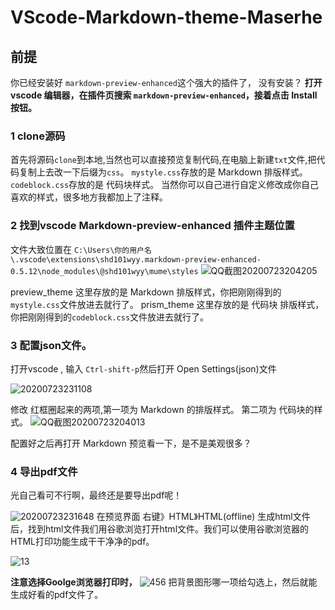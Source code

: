 
# VScode-Markdown-theme-Maserhe
## 前提
你已经安装好 `markdown-preview-enhanced`这个强大的插件了，
没有安装？
**打开 vscode 编辑器，在插件页搜索 `markdown-preview-enhanced`，接着点击 Install 按钮。**
### 1 clone源码
首先将源码`clone`到本地,当然也可以直接预览复制代码,在电脑上新建`txt`文件,把代码复制上去改一下后缀为`css`。
`mystyle.css`存放的是 Markdown 排版样式。
`codeblock.css`存放的是 代码块样式。
当然你可以自己进行自定义修改成你自己喜欢的样式，很多地方我都加上了注释。

### 2 找到vscode Markdown-preview-enhanced 插件主题位置

文件大致位置在 `C:\Users\你的用户名\.vscode\extensions\shd101wyy.markdown-preview-enhanced-0.5.12\node_modules\@shd101wyy\mume\styles`
![QQ截图20200723204205](https://picgo-1259138584.cos.ap-beijing.myqcloud.com/Markdown/QQ截图20200723204205.png)

preview_theme 这里存放的是 Markdown 排版样式，你把刚刚得到的`mystyle.css`文件放进去就行了。
prism_theme 这里存放的是 代码块 排版样式，你把刚刚得到的`codeblock.css`文件放进去就行了。

### 3 配置json文件。

打开vscode , 输入 `Ctrl-shift-p`然后打开 Open Settings(json)文件

![20200723231108](https://picgo-1259138584.cos.ap-beijing.myqcloud.com/Markdown/20200723231108.png)

修改 红框圈起来的两项,第一项为 Markdown 的排版样式。
第二项为 代码块的样式。
![QQ截图20200723204013](https://picgo-1259138584.cos.ap-beijing.myqcloud.com/Markdown/QQ截图20200723204013.png)

配置好之后再打开 Markdown 预览看一下，是不是美观很多？

### 4 导出pdf文件
光自己看可不行啊，最终还是要导出pdf呢！

![20200723231648](https://picgo-1259138584.cos.ap-beijing.myqcloud.com/Markdown/20200723231648.png)
在预览界面 右键》HTML》HTML(offline) 生成html文件后，找到html文件我们用谷歌浏览打开html文件。我们可以使用谷歌浏览器的HTML打印功能生成干干净净的pdf。

![13](https://picgo-1259138584.cos.ap-beijing.myqcloud.com/Markdown/13.png)

**注意选择Goolge浏览器打印时，**
![456](https://picgo-1259138584.cos.ap-beijing.myqcloud.com/Markdown/456.png)
把背景图形哪一项给勾选上，然后就能生成好看的pdf文件了。